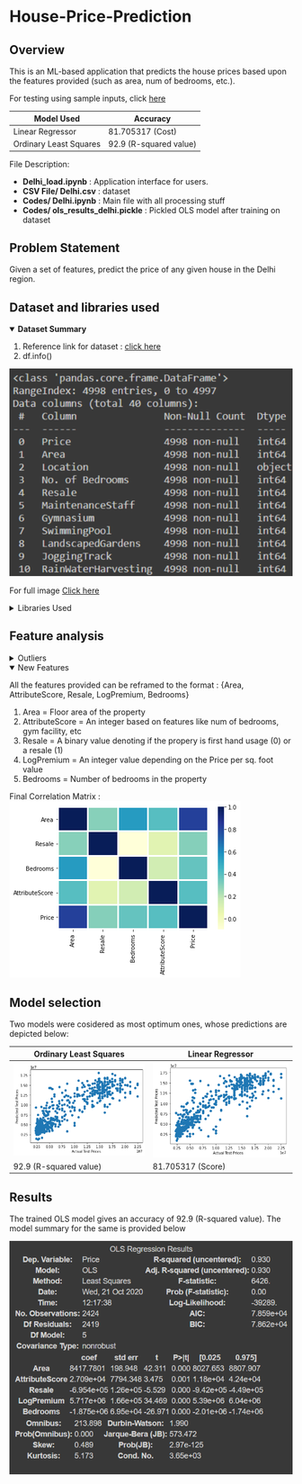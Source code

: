 # House-Price-Prediction
[]()

## Overview
This is an ML-based application that predicts the house prices based upon the features provided (such as area, num of bedrooms, etc.).

For testing using sample inputs, click [here](https://github.com/Shubhamag12/House-Price-Prediction/blob/main/Delhi_load.ipynb)

Model Used | Accuracy
------------ | -------------
Linear Regressor | 81.705317 (Cost)
Ordinary Least Squares | 92.9 (R-squared value)

File Description:
- **Delhi_load.ipynb** : Application interface for users.
- **CSV File/ Delhi.csv** : dataset
- **Codes/ Delhi.ipynb** : Main file with all processing stuff
- **Codes/ ols_results_delhi.pickle** : Pickled OLS model after training on dataset

## Problem Statement
Given a set of features, predict the price of any given house in the Delhi region.

## Dataset and libraries used

<details open>
  <summary><b>Dataset Summary</b></summary>
  
  
  1. Reference link for dataset : [click here](https://www.kaggle.com/ruchi798/housing-prices-in-metropolitan-areas-of-india?select=Delhi.csv)
  2. df.info()
  
  ![Image for dataframe summary](https://github.com/Shubhamag12/House-Price-Prediction/blob/main/Images/Display_image.png)
  
  For full image [Click here](https://github.com/Shubhamag12/House-Price-Prediction/blob/main/Images/Dataframe_infpo.png)
</details>

<details>
  <summary>Libraries Used</summary>
  
  1. [Pandas](https://pandas.pydata.org/)
  2. [Statsmodel](https://www.statsmodels.org/)
  3. [Sklearn](https://scikit-learn.org/)
  4. [Numpy](https://numpy.org/)
  5. [Seaborn](https://seaborn.pydata.org/)
  6. [Matplotlib](https://matplotlib.org/)
  7. [Google.colab](https://colab.research.google.com/)
</details>

## Feature analysis

<details>
  <summary>Outliers</summary>
  
  1. Price
  
  Raw Data
  ![Price_outliers](https://github.com/Shubhamag12/House-Price-Prediction/blob/main/Images/Price_outliers.png)
  Rectified Data
  ![Corrected Price](https://github.com/Shubhamag12/House-Price-Prediction/blob/main/Images/Corrected_Price_outliers.png)
  
  2. Area
  
  Raw Data
  ![Area Outliers](https://github.com/Shubhamag12/House-Price-Prediction/blob/main/Images/Area_outliers.png)
  Rectified Data
  ![Corrected Area](https://github.com/Shubhamag12/House-Price-Prediction/blob/main/Images/Corrected_Area_outliers.png)
  
  3. Price per sq. foot
  
  Raw Data
  ![Price/ Sq. foot Outliers](https://github.com/Shubhamag12/House-Price-Prediction/blob/main/Images/Price-per-area_outliers.png)
  Rectified Data
  ![Corrected Price/ Sq. foot](https://github.com/Shubhamag12/House-Price-Prediction/blob/main/Images/Corrected_Price-per-area_outliers.png)
  
</details>

<details open>
  <summary>New Features</summary>
  
  All the features provided can be reframed to the format : {Area, AttributeScore, Resale, LogPremium, Bedrooms}
  1. Area = <int> Floor area of the property
  2. AttributeScore = <int> An integer based on features like num of bedrooms, gym facility, etc
  3. Resale = <int> A binary value denoting if the propery is first hand usage (0) or a resale (1)
  4. LogPremium = <int> An integer value depending on the Price per sq. foot value
  5. Bedrooms = <int> Number of bedrooms in the property
</details>

Final Correlation Matrix :
![Plot of Correlation Matrix](https://github.com/Shubhamag12/House-Price-Prediction/blob/main/Images/correlation_matrix.png)

## Model selection
Two models were cosidered as most optimum ones, whose predictions are depicted below:

Ordinary Least Squares | Linear Regressor
------------ | -------------
![OLS Plot](https://github.com/Shubhamag12/House-Price-Prediction/blob/main/Images/ols_model_prediction_plots.png) | ![Linear Regression Plot](https://github.com/Shubhamag12/House-Price-Prediction/blob/main/Images/linear_regression_model_prediction.png)
92.9 (R-squared value) | 81.705317 (Score)


## Results
The trained OLS model gives an accuracy of 92.9 (R-squared value). The model summary for the same is provided below

![OLS Model Summary](https://github.com/Shubhamag12/House-Price-Prediction/blob/main/Images/OLS_model_Summary.png)
